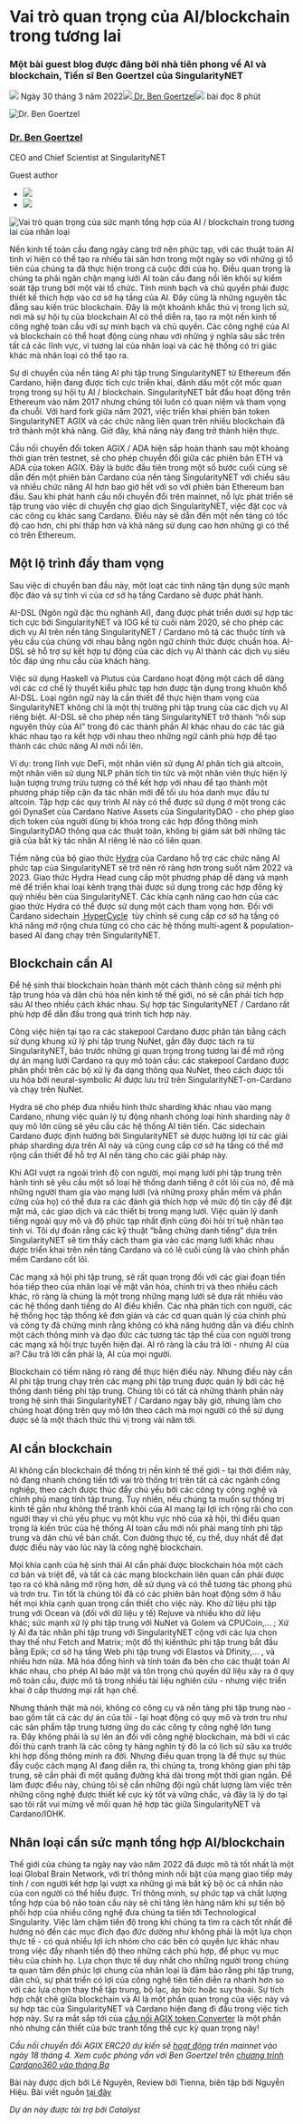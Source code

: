 # Vai trò quan trọng của AI/blockchain trong tương lai

### **Một bài guest blog được đăng bởi nhà tiên phong về AI và blockchain, Tiến sĩ Ben Goertzel của SingularityNET**

![](img/2022-03-30-the-critical-role-of-ai-blockchain-synergy-in-humanity-s-future.002.png) Ngày 30 tháng 3 năm 2022![](img/2022-03-30-the-critical-role-of-ai-blockchain-synergy-in-humanity-s-future.002.png)[ Dr. Ben Goertzel](/en/blog/authors/ben-goertzel/page-1/)![](img/2022-03-30-the-critical-role-of-ai-blockchain-synergy-in-humanity-s-future.003.png) bài đọc 8 phút

![Dr. Ben Goertzel](img/2022-03-30-the-critical-role-of-ai-blockchain-synergy-in-humanity-s-future.004.png)[](/en/blog/authors/ben-goertzel/page-1/)

### [**Dr. Ben Goertzel**](/en/blog/authors/ben-goertzel/page-1/)

CEO and Chief Scientist at SingularityNET

Guest author

- ![](img/2022-03-30-the-critical-role-of-ai-blockchain-synergy-in-humanity-s-future.005.png)[](https://www.linkedin.com/in/bengoertzel/ "LinkedIn")
- ![](img/2022-03-30-the-critical-role-of-ai-blockchain-synergy-in-humanity-s-future.006.png)[](https://twitter.com/bengoertzel "Twitter")

![Vai trò quan trọng của sức mạnh tổng hợp của AI / blockchain trong tương lai của nhân loại](img/2022-03-30-the-critical-role-of-ai-blockchain-synergy-in-humanity-s-future.007.jpeg)

Nền kinh tế toàn cầu đang ngày càng trở nên phức tạp, với các thuật toán AI tinh vi hiện có thể tạo ra nhiều tài sản hơn trong một ngày so với những gì tổ tiên của chúng ta đã thực hiện trong cả cuộc đời của họ. Điều quan trọng là chúng ta phải ngăn chặn mạng lưới AI toàn cầu đang nổi lên khỏi sự kiểm soát tập trung bởi một vài tổ chức. Tính minh bạch và chủ quyền phải được thiết kế thích hợp vào cơ sở hạ tầng của AI. Đây cũng là những nguyên tắc đằng sau kiến ​​trúc blockchain. Đây là một khoảnh khắc thú vị trong lịch sử, nơi mà sự hội tụ của blockchain AI có thể diễn ra, tạo ra một nền kinh tế công nghệ toàn cầu với sự minh bạch và chủ quyền. Các công nghệ của AI và blockchain có thể hoạt động cùng nhau với những ý nghĩa sâu sắc trên tất cả các lĩnh vực, vì tương lai của nhân loại và các hệ thống có tri giác khác mà nhân loại có thể tạo ra.

Sự di chuyển của nền tảng AI phi tập trung SingularityNET từ Ethereum đến Cardano, hiện đang được tích cực triển khai, đánh dấu một cột mốc quan trọng trong sự hội tụ AI / blockchain. SingularityNET bắt đầu hoạt động trên Ethereum vào năm 2017 nhưng chúng tôi luôn có quan niệm và tham vọng đa chuỗi. Với hard fork giữa năm 2021, việc triển khai phiên bản token SingularityNET AGIX và các chức năng liên quan trên nhiều blockchain đã trở thành một khả năng. Giờ đây, khả năng này đang trở thành hiện thực.

Cầu nối chuyển đổi token AGIX / ADA hiện sắp hoàn thành sau một khoảng thời gian trên testnet, sẽ cho phép chuyển đổi giữa các phiên bản ETH và ADA của token AGIX. Đây là bước đầu tiên trong một số bước cuối cùng sẽ dẫn đến một phiên bản Cardano của nền tảng SingularityNET với chiều sâu và nhiều chức năng AI hơn bao giờ hết với so với phiên bản Ethereum ban đầu. Sau khi phát hành cầu nối chuyển đổi trên mainnet, nỗ lực phát triển sẽ tập trung vào việc di chuyển chợ giao dịch SingularityNET, việc đặt cọc và các công cụ khác sang Cardano. Điều này sẽ dẫn đến một nền tảng có tốc độ cao hơn, chi phí thấp hơn và khả năng sử dụng cao hơn những gì có thể có trên Ethereum.

## **Một lộ trình đầy tham vọng**

Sau việc di chuyển ban đầu này, một loạt các tính năng tận dụng sức mạnh độc đáo và sự tinh vi của cơ sở hạ tầng Cardano sẽ được phát hành.

AI-DSL (Ngôn ngữ đặc thù nghành AI), đang được phát triển dưới sự hợp tác tích cực bởi SingularityNET và IOG kể từ cuối năm 2020, sẽ cho phép các dịch vụ AI trên nền tảng SingularityNET / Cardano mô tả các thuộc tính và yêu cầu của chúng với nhau bằng ngôn ngữ chính thức được chuẩn hóa. AI-DSL sẽ hỗ trợ sự kết hợp tự động của các dịch vụ AI thành các dịch vụ siêu tốc đáp ứng nhu cầu của khách hàng.

Việc sử dụng Haskell và Plutus của Cardano hoạt động một cách dễ dàng với các cơ chế lý thuyết kiểu phức tạp hơn được tận dụng trong khuôn khổ AI-DSL. Loại ngôn ngữ này là cần thiết để thực hiện tham vọng của SingularityNET không chỉ là một thị trường phi tập trung của các dịch vụ AI riêng biệt. AI-DSL sẽ cho phép nền tảng SingularityNET trở thành “nồi súp nguyên thủy của AI” trong đó các thành phần AI khác nhau do các tác giả khác nhau tạo ra kết hợp với nhau theo những ngữ cảnh phù hợp để tạo thành các chức năng AI mới nổi lên.

Ví dụ: trong lĩnh vực DeFi, một nhân viên sử dụng AI phân tích giá altcoin, một nhân viên sử dụng NLP phân tích tin tức và một nhân viên thực hiện lý luận tượng trưng trừu tượng có thể kết hợp với nhau để tạo thành một phương pháp tiếp cận đa tác nhân mới để tối ưu hóa danh mục đầu tư altcoin. Tập hợp các quy trình AI này có thể được sử dụng ở một trong các gói DynaSet của Cardano Native Assets của SingularityDAO - cho phép giao dịch token của người dùng bị khóa trong các hợp đồng thông minh SingularityDAO thông qua các thuật toán, không bị giám sát bởi những tác giả của bất kỳ tác nhân AI riêng lẻ nào có liên quan.

Tiềm năng của bộ giao thức [Hydra](https://iohk.io/en/blog/posts/2022/02/03/implementing-hydra-heads-the-first-step-towards-the-full-hydra-vision/) của Cardano hỗ trợ các chức năng AI phức tạp của SingularityNET sẽ trở nên rõ ràng hơn trong suốt năm 2022 và 2023. Giao thức Hydra Head cung cấp một phương pháp dễ dàng và mạnh mẽ để triển khai loại kênh trạng thái được sử dụng trong các hợp đồng ký quỹ nhiều bên của SingularityNET. Các khía cạnh nâng cao hơn của các giao thức Hydra có thể được sử dụng một cách tham vọng hơn. Đối với Cardano sidechain [ HyperCycle](http://hypercycle.ai)  tùy chỉnh sẽ cung cấp cơ sở hạ tầng có khả năng mở rộng chưa từng có cho các hệ thống multi-agent &amp; population-based AI đang chạy trên SingularityNET.

## **Blockchain cần AI**

Để hệ sinh thái blockchain hoàn thành một cách thành công sứ mệnh phi tập trung hóa và dân chủ hóa nền kinh tế thế giới, nó sẽ cần phải tích hợp sâu AI theo nhiều cách khác nhau. Sự hợp tác SingularityNET / Cardano rất phù hợp để dẫn đầu trong quá trình tích hợp này.

Công việc hiện tại tạo ra các stakepool Cardano được phân tán bằng cách sử dụng khung xử lý phi tập trung NuNet, gần đây được tách ra từ SingularityNET, báo trước những gì quan trọng trong tương lai để mở rộng dự án ​​mạng lưới Cardano ra quy mô toàn cầu: các stakepool Cardano được phân phối trên các bộ xử lý đa dạng thông qua NuNet, theo cách được tối ưu hóa bởi neural-symbolic AI được lưu trữ trên SingularityNET-on-Cardano và chạy trên NuNet.

Hydra sẽ cho phép đưa nhiều hình thức sharding khác nhau vào mạng Cardano, nhưng việc quản lý tự động nhanh chóng loại hình sharding này ở quy mô lớn cũng sẽ yêu cầu các hệ thống AI tiên tiến. Các sidechain Cardano được định hướng bởi SingularityNET sẽ được hưởng lợi từ các giải pháp sharding dựa trên AI này và cũng cung cấp cơ sở hạ tầng có thể mở rộng cần thiết để hỗ trợ AI nền tảng cho các giải pháp này.

Khi AGI vượt ra ngoài trình độ con người, mọi mạng lưới phi tập trung trên hành tinh sẽ yêu cầu một số loại hệ thống danh tiếng ở cốt lõi của nó, để mà những người tham gia vào mạng lưới (và những proxy phần mềm và phần cứng của họ) có thể đưa ra các đánh giá thích hợp về mức độ tin cậy để đặt mật mã, các giao dịch và các thiết bị trong mạng lưới. Việc quản lý danh tiếng ngoài quy mô và độ phức tạp nhất định cũng đòi hỏi trí tuệ nhân tạo tinh vi. Tôi dự đoán rằng các kỹ thuật “bằng chứng danh tiếng” dựa trên SingularityNET sẽ tìm thấy cách tham gia vào các mạng lưới khác nhau được triển khai trên nền tảng Cardano và có lẽ cuối cùng là vào chính phần mềm Cardano cốt lõi.

Các mạng xã hội phi tập trung, sẽ rất quan trọng đối với các giai đoạn tiến hóa tiếp theo của nhân loại về mặt văn hóa, chính trị và theo nhiều cách khác, rõ ràng là chúng là một trong những mạng lưới sẽ dựa rất nhiều vào các hệ thống danh tiếng do AI điều khiển. Các nhà phân tích con người, các hệ thống học tập thống kê đơn giản và các cơ quan quản lý của chính phủ và công ty đã chứng minh rằng không có khả năng hướng dẫn và điều chỉnh một cách thông minh và đạo đức các tương tác tập thể của con người trong các mạng xã hội trực tuyến hiện đại. AI rõ ràng là câu trả lời - nhưng AI của ai? Câu trả lời cần phải là, AI của mọi người.

Blockchain có tiềm năng rõ ràng để thực hiện điều này. Nhưng điều này cần AI phi tập trung chạy trên các mạng phi tập trung được quản lý bởi các hệ thống danh tiếng phi tập trung. Chúng tôi có tất cả những thành phần này trong hệ sinh thái SingularityNET / Cardano ngay bây giờ, nhưng làm cho chúng hoạt động trên quy mô lớn theo cách mà mọi người có thể sử dụng được sẽ là một thách thức thú vị trong vài năm tới.

## **AI cần blockchain**

AI không cần blockchain để thống trị nền kinh tế thế giới - tại thời điểm này, nó đang nhanh chóng tiến tới vai trò thống trị trên tất cả các ngành công nghiệp, theo cách được thúc đẩy chủ yếu bởi các công ty công nghệ và chính phủ mang tính tập trung. Tuy nhiên, nếu chúng ta muốn sự thống trị kinh tế gần như không thể tránh khỏi của AI mang lại lợi ích rộng rãi cho con người thay vì chủ yếu phục vụ một khu vực nhỏ của xã hội, thì điều quan trọng là kiến ​​trúc của hệ thống AI toàn cầu mới nổi phải mang tính phi tập trung và dân chủ về bản chất. Con đường thực tế, cụ thể, duy nhất để đạt được điều này vào lúc này là công nghệ blockchain.

Mọi khía cạnh của hệ sinh thái AI cần phải được blockchain hóa một cách cơ bản và triệt để, và tất cả các mạng blockchain liên quan cần phải được tạo ra có khả năng mở rộng hơn, dễ sử dụng và có thể tương tác phong phú và trơn tru. Tin tốt là chúng tôi đã có các phiên bản hoạt động sớm ở hầu hết mọi khía cạnh quan trọng cần thiết cho việc này. Kho dữ liệu phi tập trung với Ocean và (đối với dữ liệu y tế) Rejuve và nhiều kho dữ liệu khác; sức mạnh xử lý phi tập trung với NuNet và Golem và CPUCoin,… ; Xử lý AI đa tác nhân phi tập trung với SingularityNET cộng với các lựa chọn thay thế như Fetch and Matrix; một đồ thị kiến ​​thức phi tập trung bắt đầu bằng Epik; cơ sở hạ tầng Web phi tập trung với Elastos và Dfinity,… , và nhiều hơn nữa. Mã hóa đồng hình và tính toán đa bên cho các thuật toán AI khác nhau, cho phép AI bảo mật và tôn trọng chủ quyền dữ liệu xảy ra ở quy mô toàn cầu, được mô tả trong nhiều tài liệu nghiên cứu - nhưng việc triển khai ở cấp thương mại rất hạn chế.

Nhưng thành thật mà nói, không có công cụ và nền tảng phi tập trung nào - bao gồm tất cả các dự án của tôi - lại hoạt động có quy mô và trơn tru như các sản phẩm tập trung tương ứng do các công ty công nghệ lớn tung ra. Đây không phải là sự lên án đối với công nghệ blockchain, mà bởi vì các đối thủ cạnh tranh là các công ty hàng nghìn tỷ đô la có lịch sử sâu xa trước khi hợp đồng thông minh ra đời. Nhưng điều quan trọng là để thực sự thúc đẩy cuộc cách mạng AI đang diễn ra, thì chúng ta, trong không gian phi tập trung, sẽ cần phải đi một quãng đường khá dài trong một thời gian ngắn. Để làm được điều này, chúng tôi sẽ cần những đội ngũ chất lượng làm việc trên những công nghệ được thiết kế cực kỳ tốt và vững chắc, và đây là lý do tại sao tôi rất vui mừng về mối quan hệ hợp tác giữa SingularityNET và Cardano/IOHK.

## **Nhân loại cần sức mạnh tổng hợp AI/blockchain**

Thế giới của chúng ta ngày nay vào năm 2022 đã được mô tả tốt nhất là một loại Global Brain Network, với trí thông minh nổi bật của mạng giao tiếp máy tính / con người kết hợp lại vượt xa những gì mà bất kỳ bộ óc cá nhân nào của con người có thể hiểu được. Trí thông minh, sự phức tạp và chất lượng tổng hợp của bộ não toàn cầu này sẽ chỉ tăng lên hàng năm khi sự tiến bộ phối hợp của nhiều công nghệ đưa chúng ta tiến tới Technological Singularity. Việc làm chậm tiến độ trong khi chúng ta tìm ra cách tốt nhất để hướng nó đến các mục đích đạo đức dường như không phải là một lựa chọn thực tế - có quá nhiều lợi ích nhóm cho các bên có quyền lực khác nhau trong việc đẩy nhanh tiến độ theo những cách phù hợp, để phục vụ mục tiêu của chính họ. Lựa chọn thực tế duy nhất cho những người trong chúng ta quan tâm đến phúc lợi chung của nhân loại là đảm bảo rằng phi tập trung, dân chủ, sự phát triển có lợi của công nghệ tiên tiến diễn ra nhanh hơn so với các lựa chọn thay thế tập trung, bộ lạc, áp bức hoặc suy thoái. Sự tích hợp chặt chẽ giữa blockchain và AI là một phần quan trọng của việc này và sự hợp tác của SingularityNET và Cardano hiện đang đi đầu trong việc tích hợp này. Sự ra mắt sắp tới của [cầu nối AGIX token Converter](https://www.youtube.com/watch?v=nEOsn7bSp0A) là một phần nhỏ nhưng cần thiết của bức tranh tổng thể cực kỳ quan trọng này!

*Cầu nối chuyển đổi AGIX ERC20 dự kiến ​​sẽ [hoạt động](https://twitter.com/singularity_net/status/1507760834012930049?s=21&t=xyz7o1UlDSjv78ISignbVw) trên mainnet vào ngày 18 tháng 4. Xem cuộc phỏng vấn với Ben Goertzel trên [chương trình Cardano360 vào tháng Ba](https://twitter.com/InputOutputHK/status/1508832692686757896)*

Bài này được dịch bởi Lê Nguyên, Review bởi Tienna, biên tập bởi Nguyễn Hiệu. Bài viết nguồn [tại đây](https://iohk.io/en/blog/posts/2022/03/30/the-critical-role-of-ai-blockchain-synergy-in-humanity-s-future/)

*Dự án này được tài trợ bởi Catalyst*
